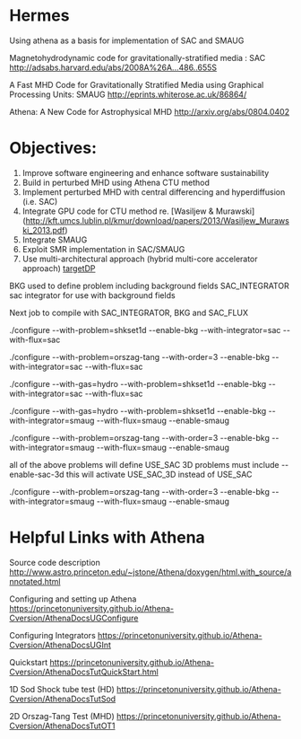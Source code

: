 # Hermes
Using athena as a basis for implementation of SAC and SMAUG


Magnetohydrodynamic code for gravitationally-stratified media : SAC
http://adsabs.harvard.edu/abs/2008A%26A...486..655S

A Fast MHD Code for Gravitationally Stratified Media using Graphical Processing Units: SMAUG
http://eprints.whiterose.ac.uk/86864/

Athena: A New Code for Astrophysical MHD
http://arxiv.org/abs/0804.0402

Objectives:
===========

1.  Improve software engineering and enhance software sustainability
2.  Build in perturbed MHD using Athena CTU method
3.  Implement perturbed MHD with central differencing and hyperdiffusion (i.e. SAC)
4.  Integrate GPU code for CTU method re. [Wasiljew & Murawski] (http://kft.umcs.lublin.pl/kmur/download/papers/2013/Wasiljew_Murawski_2013.pdf)
5.  Integrate SMAUG
6.  Exploit SMR implementation in SAC/SMAUG
7.  Use multi-architectural approach (hybrid multi-core accelerator approach) [targetDP](http://arxiv.org/abs/1405.6162)




BKG  used to define problem including background fields
SAC_INTEGRATOR   sac integrator for use with background fields

Next job to compile with SAC_INTEGRATOR, BKG and SAC_FLUX

./configure --with-problem=shkset1d --enable-bkg --with-integrator=sac --with-flux=sac

./configure  --with-problem=orszag-tang --with-order=3 --enable-bkg --with-integrator=sac --with-flux=sac

./configure --with-gas=hydro --with-problem=shkset1d  --enable-bkg --with-integrator=sac --with-flux=sac

./configure --with-gas=hydro --with-problem=shkset1d  --enable-bkg --with-integrator=smaug --with-flux=smaug --enable-smaug

./configure --with-problem=orszag-tang --with-order=3 --enable-bkg --with-integrator=smaug --with-flux=smaug --enable-smaug

all of the above problems will define USE_SAC  3D problems must include --enable-sac-3d  this will activate USE_SAC_3D instead of USE_SAC

./configure --with-problem=orszag-tang --with-order=3 --enable-bkg --with-integrator=smaug --with-flux=smaug --enable-smaug

Helpful Links with Athena
=========================

Source code description
http://www.astro.princeton.edu/~jstone/Athena/doxygen/html.with_source/annotated.html


Configuring and setting up Athena
https://princetonuniversity.github.io/Athena-Cversion/AthenaDocsUGConfigure


Configuring Integrators
https://princetonuniversity.github.io/Athena-Cversion/AthenaDocsUGInt

Quickstart
https://princetonuniversity.github.io/Athena-Cversion/AthenaDocsTutQuickStart.html


1D Sod Shock tube test (HD)
https://princetonuniversity.github.io/Athena-Cversion/AthenaDocsTutSod


2D Orszag-Tang Test (MHD)
https://princetonuniversity.github.io/Athena-Cversion/AthenaDocsTutOT1



